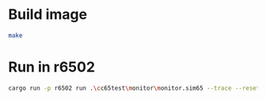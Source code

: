 # Build image

```bash
make
```

# Run in r6502

```bash
cargo run -p r6502 run .\cc65test\monitor\monitor.sim65 --trace --reset
```

